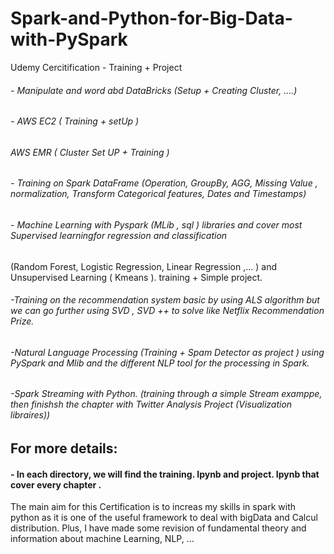 # Spark-and-Python-for-Big-Data-with-PySpark
Udemy Cercitification - Training + Project
###### - Manipulate and word abd DataBricks (Setup + Creating Cluster, ....)
###### - AWS EC2 ( Training + setUp )
###### AWS EMR ( Cluster Set UP + Training )
###### - Training on Spark DataFrame (Operation, GroupBy, AGG, Missing Value , normalization, Transform Categorical features, Dates and Timestamps) 
###### - Machine Learning with Pyspark (MLib , sql ) libraries and cover most Supervised learningfor regression and classification 
(Random Forest, Logistic Regression, Linear Regression ,... ) and Unsupervised Learning ( Kmeans ). training + Simple project.
###### -Training on the recommendation system basic by using ALS algorithm but we can go further using SVD , SVD ++ to solve like Netflix Recommendation Prize.
###### -Natural Language Processing  (Training + Spam Detector as project ) using PySpark and Mlib and the different NLP tool for the processing in Spark.
###### -Spark Streaming with Python. (training through a simple Stream examppe, then finishsh the chapter with Twitter Analysis Project (Visualization libraires))


## For more details:
#### - In each directory, we will find the training. Ipynb and project. Ipynb that cover every chapter .
The main aim for this Certification is to increas my skills in spark with python as it is one of the useful framework to deal with bigData and Calcul distribution. Plus, I have made some revision of fundamental theory and information about machine Learning, NLP, ...
